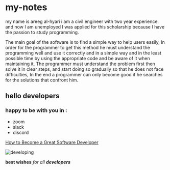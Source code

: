 # my-notes

my name is areeg al-hyari i am a civil engineer with two year experience and now I am unemployed I was applied for this scholarship because I have the passion to study programming.


The main goal of the software is to find a simple way to help users easily, In order for the programmer to get this method he must understand the programming well and use it correctly and in a simple way and in the least possible time by using the appropriate code and be aware of it when maintaining it, The programmer must understand the problem first then solve it in clear steps, and start doing so gradually so that he does not face difficulties, In the end a programmer can only become good if he searches for the solutions that confront him.




## hello developers
### happy to be with you in :
+ zoom
+ slack
+ discord

[How to Become a Great Software Developer](https://www.freecodecamp.org/news/how-to-become-a-great-software-developer/)

![developing](https://media-exp1.licdn.com/dms/image/C561BAQGpxRlo9gp3cQ/company-background_10000/0/1548686474966?e=2159024400&v=beta&t=kc7MUYbXutHt2pvcb6ljpEcvhyp7jMLZf_OlSEnuh0M)


**best wishes**
*for all*
***developers***